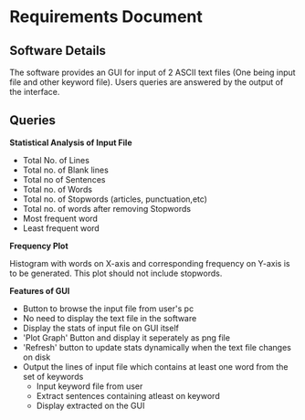 # Requirements Document

## Software Details

The software provides an GUI for input of 2 ASCII text files (One being input file and other keyword file). Users queries are answered by the output of the interface. 

## Queries

**Statistical Analysis of Input File**

- Total No. of Lines
- Total no. of Blank lines
- Total no of Sentences
- Total no. of Words
- Total no. of Stopwords (articles, punctuation,etc)
- Total no. of words after removing Stopwords
- Most frequent word
- Least frequent word

**Frequency Plot**

Histogram with words on X-axis and corresponding frequency on Y-axis is to be generated. This plot should not include stopwords.

**Features of GUI**

- Button to browse the input file from user's pc
- No need to display the text file in the software
- Display the stats of input file on GUI itself
- 'Plot Graph' Button and display it seperately as png file
- 'Refresh' button to update stats dynamically when the text file changes on disk
- Output the lines of input file which contains at least one word from the set of keywords
  - Input keyword file from user
  - Extract sentences containing atleast on keyword
  - Display extracted on the GUI
